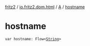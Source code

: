 [fritz2](../../index.md) / [io.fritz2.dom.html](../index.md) / [A](index.md) / [hostname](./hostname.md)

# hostname

`var hostname: Flow<`[`String`](https://kotlinlang.org/api/latest/jvm/stdlib/kotlin/-string/index.html)`>`